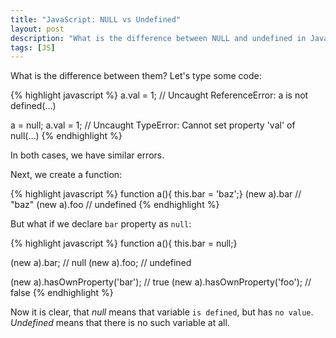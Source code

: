 ```yaml
---
title: "JavaScript: NULL vs Undefined"
layout: post
description: "What is the difference between NULL and undefined in Javascript."
tags: [JS]
---
```


What is the difference between them? Let's type some code:

{% highlight javascript %}
a.val = 1; // Uncaught ReferenceError: a is not defined(…)

a = null;
a.val = 1; // Uncaught TypeError: Cannot set property 'val' of null(…)
{% endhighlight %}

In both cases, we have similar errors.

Next, we create a function:

{% highlight javascript %}
function a(){ this.bar = 'baz';}
(new a).bar // "baz"
(new a).foo // undefined
{% endhighlight %}

But what if we declare `bar` property as `null`:

{% highlight javascript %}
function a(){ this.bar = null;}

(new a).bar; // null
(new a).foo; // undefined

(new a).hasOwnProperty('bar'); // true
(new a).hasOwnProperty('foo'); // false
{% endhighlight %}

Now it is clear, that *null* means that variable `is defined`, but has `no value`. *Undefined* means that there is no such variable at all.
